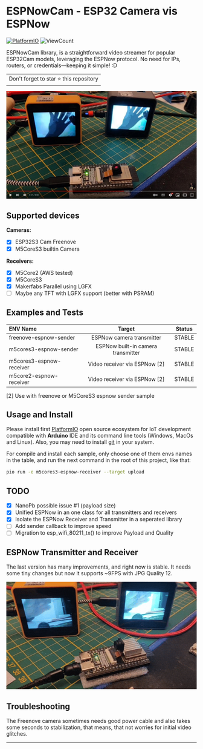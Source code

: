 # ESPNowCam - ESP32 Camera vis ESPNow

[![PlatformIO](https://github.com/hpsaturn/esp32s3-cam/workflows/PlatformIO/badge.svg)](https://github.com/hpsaturn/esp32s3-cam/actions/) ![ViewCount](https://views.whatilearened.today/views/github/hpsaturn/esp32s3-cam.svg)  

ESPNowCam library, is a straightforward video streamer for popular ESP32Cam models, leveraging the ESPNow protocol. No need for IPs, routers, or credentials—keeping it simple! :D

<table>
  <tr>
    <td>
      Don't forget to star ⭐ this repository
    </td>
  </tr>
</table>

[![video demo](pictures/youtube.jpg)](https://youtu.be/zXIzP1TGlpA)

## Supported devices

**Cameras:**

- [x] ESP32S3 Cam Freenove
- [x] M5CoreS3 builtin Camera

**Receivers:**

- [x] M5Core2 (AWS tested)
- [x] M5CoreS3
- [x] Makerfabs Parallel using LGFX
- [ ] Maybe any TFT with LGFX support (better with PSRAM)

## Examples and Tests

| ENV Name   |    Target      |  Status |
|:-----------------|:--------------:|:----------:|
| freenove-espnow-sender  | ESPNow camera transmitter | STABLE |
| m5cores3-espnow-sender | ESPNow built-in camera transmitter | STABLE |
| m5cores3-espnow-receiver | Video receiver via ESPNow [2] | STABLE|
| m5core2-espnow-receiver | Video receiver via ESPNow [2] | STABLE |

[2] Use with freenove or M5CoreS3 espnow sender sample

## Usage and Install

Please install first [PlatformIO](http://platformio.org/) open source ecosystem for IoT development compatible with **Arduino** IDE and its command line tools (Windows, MacOs and Linux). Also, you may need to install [git](http://git-scm.com/) in your system.

For compile and install each sample, only choose one of them envs names in the table, and run the next command in the root of this project, like that:

```bash
pio run -e m5cores3-espnow-receiver --target upload
```

## TODO

- [x] NanoPb possible issue #1 (payload size)
- [x] Unified ESPNow in an one class for all transmitters and receivers
- [x] Isolate the ESPNow Receiver and Transmitter in a seperated library
- [ ] Add sender callback to improve speed
- [ ] Migration to esp_wifi_80211_tx() to improve Payload and Quality

## ESPNow Transmitter and Receiver

The last version has many improvements, and right now is stable. It needs some tiny changes but now it supports ~9FPS with JPG Quality 12.

![ESPNow Camera Video](pictures/espnow_video.gif)

## Troubleshooting

The Freenove camera sometimes needs good power cable and also takes some seconds to stabilization, that means, that not worries for initial video glitches.

---
